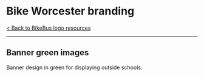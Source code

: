 # Bike Worcester branding

[< Back to BikeBus logo resources](./bikebus-logo.md)

---

## Banner green images
Banner design in green for displaying outside schools.

